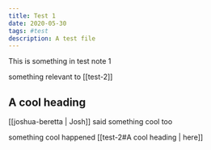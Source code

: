 ```yaml
---
title: Test 1
date: 2020-05-30
tags: #test	
description: A test file
---
```


This is something in test note 1

something relevant to [[test-2]]

## A cool heading

[[joshua-beretta | Josh]] said something cool too

something cool happened [[test-2#A cool heading | here]]